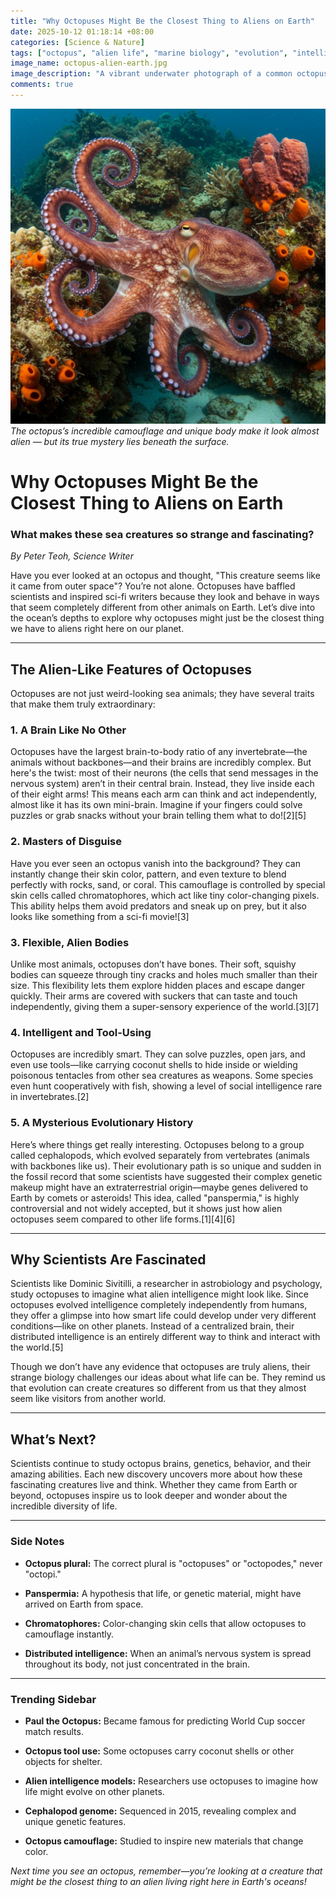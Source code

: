 ```yaml
---
title: "Why Octopuses Might Be the Closest Thing to Aliens on Earth"
date: 2025-10-12 01:18:14 +08:00
categories: [Science & Nature]
tags: ["octopus", "alien life", "marine biology", "evolution", "intelligence"]
image_name: octopus-alien-earth.jpg
image_description: "A vibrant underwater photograph of a common octopus (Octopus vulgaris) displaying its complex skin texture and color-changing abilities while extending multiple arms, surrounded by coral and blue ocean water."
comments: true
---
```



![The octopus’s incredible camouflage and unique body make it look almost alien — but its true mystery lies beneath the surface.](/assets/images/octopus-alien-earth.jpg)
*The octopus’s incredible camouflage and unique body make it look almost alien — but its true mystery lies beneath the surface.*

<!-- Image Description: A vibrant underwater photograph of a common octopus (Octopus vulgaris) displaying its complex skin texture and color-changing abilities while extending multiple arms, surrounded by coral and blue ocean water. -->


# Why Octopuses Might Be the Closest Thing to Aliens on Earth

### What makes these sea creatures so strange and fascinating?

*By Peter Teoh, Science Writer*

Have you ever looked at an octopus and thought, "This creature seems like it came from outer space"? You’re not alone. Octopuses have baffled scientists and inspired sci-fi writers because they look and behave in ways that seem completely different from other animals on Earth. Let’s dive into the ocean’s depths to explore why octopuses might just be the closest thing we have to aliens right here on our planet.

---

## The Alien-Like Features of Octopuses

Octopuses are not just weird-looking sea animals; they have several traits that make them truly extraordinary:

### 1. A Brain Like No Other

Octopuses have the largest brain-to-body ratio of any invertebrate—the animals without backbones—and their brains are incredibly complex. But here's the twist: most of their neurons (the cells that send messages in the nervous system) aren’t in their central brain. Instead, they live inside each of their eight arms! This means each arm can think and act independently, almost like it has its own mini-brain. Imagine if your fingers could solve puzzles or grab snacks without your brain telling them what to do![2][5]

### 2. Masters of Disguise

Have you ever seen an octopus vanish into the background? They can instantly change their skin color, pattern, and even texture to blend perfectly with rocks, sand, or coral. This camouflage is controlled by special skin cells called chromatophores, which act like tiny color-changing pixels. This ability helps them avoid predators and sneak up on prey, but it also looks like something from a sci-fi movie![3]

### 3. Flexible, Alien Bodies

Unlike most animals, octopuses don’t have bones. Their soft, squishy bodies can squeeze through tiny cracks and holes much smaller than their size. This flexibility lets them explore hidden places and escape danger quickly. Their arms are covered with suckers that can taste and touch independently, giving them a super-sensory experience of the world.[3][7]

### 4. Intelligent and Tool-Using

Octopuses are incredibly smart. They can solve puzzles, open jars, and even use tools—like carrying coconut shells to hide inside or wielding poisonous tentacles from other sea creatures as weapons. Some species even hunt cooperatively with fish, showing a level of social intelligence rare in invertebrates.[2]

### 5. A Mysterious Evolutionary History

Here’s where things get really interesting. Octopuses belong to a group called cephalopods, which evolved separately from vertebrates (animals with backbones like us). Their evolutionary path is so unique and sudden in the fossil record that some scientists have suggested their complex genetic makeup might have an extraterrestrial origin—maybe genes delivered to Earth by comets or asteroids! This idea, called "panspermia," is highly controversial and not widely accepted, but it shows just how alien octopuses seem compared to other life forms.[1][4][6]

---

## Why Scientists Are Fascinated

Scientists like Dominic Sivitilli, a researcher in astrobiology and psychology, study octopuses to imagine what alien intelligence might look like. Since octopuses evolved intelligence completely independently from humans, they offer a glimpse into how smart life could develop under very different conditions—like on other planets. Instead of a centralized brain, their distributed intelligence is an entirely different way to think and interact with the world.[5]

Though we don’t have any evidence that octopuses are truly aliens, their strange biology challenges our ideas about what life can be. They remind us that evolution can create creatures so different from us that they almost seem like visitors from another world.

---

## What’s Next?

Scientists continue to study octopus brains, genetics, behavior, and their amazing abilities. Each new discovery uncovers more about how these fascinating creatures live and think. Whether they came from Earth or beyond, octopuses inspire us to look deeper and wonder about the incredible diversity of life.

---

### Side Notes

- **Octopus plural:** The correct plural is "octopuses" or "octopodes," never "octopi."

- **Panspermia:** A hypothesis that life, or genetic material, might have arrived on Earth from space.

- **Chromatophores:** Color-changing skin cells that allow octopuses to camouflage instantly.

- **Distributed intelligence:** When an animal’s nervous system is spread throughout its body, not just concentrated in the brain.

---

### Trending Sidebar

- **Paul the Octopus:** Became famous for predicting World Cup soccer match results.

- **Octopus tool use:** Some octopuses carry coconut shells or other objects for shelter.

- **Alien intelligence models:** Researchers use octopuses to imagine how life might evolve on other planets.

- **Cephalopod genome:** Sequenced in 2015, revealing complex and unique genetic features.

- **Octopus camouflage:** Studied to inspire new materials that change color.


*Next time you see an octopus, remember—you’re looking at a creature that might be the closest thing to an alien living right here in Earth's oceans!*
